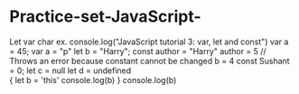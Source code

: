 # Practice-set-JavaScript-
Let var char ex.
console.log("JavaScript tutorial 3: var, let and const")
 var a = 45;
 var a = "p"
let b = "Harry";
const author = "Harry"
author = 5 // Throws an error because constant cannot be changed
b = 4
const Sushant = 0;
let c = null
let d  = undefined  
{
  let b = 'this'
  console.log(b)
}
console.log(b)
